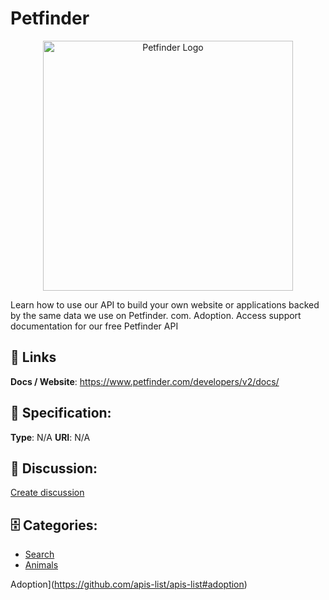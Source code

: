 # Petfinder
<p align="center">
    <img width="400" src="https://raw.githubusercontent.com/apis-list/apis-list/main/apis/petfinder/logo_256x256.png" alt="Petfinder Logo"/>
</p>

Learn how to use our API to build your own website or applications backed by the same data we use on Petfinder. com. Adoption.  Access support documentation for our free Petfinder API

##  🔗 Links
**Docs / Website**: https://www.petfinder.com/developers/v2/docs/

## 🧬 Specification:
**Type**: N/A
**URI**: N/A

## 💬 Discussion:
[Create discussion](https://github.com/apis-list/apis-list/discussions/new)

## 🗄️ Categories:
- [Search](https://github.com/apis-list/apis-list#search)
- [Animals](https://github.com/apis-list/apis-list#animals)







Adoption](https://github.com/apis-list/apis-list#adoption)



